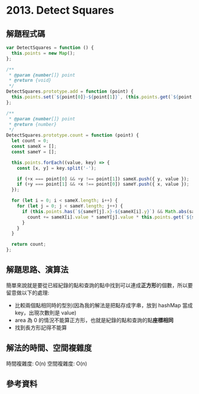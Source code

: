 # 2013. Detect Squares

## 解題程式碼

```javascript
var DetectSquares = function () {
  this.points = new Map();
};

/**
 * @param {number[]} point
 * @return {void}
 */
DetectSquares.prototype.add = function (point) {
  this.points.set(`${point[0]}-${point[1]}`, (this.points.get(`${point[0]}-${point[1]}`) || 0) + 1);
};

/**
 * @param {number[]} point
 * @return {number}
 */
DetectSquares.prototype.count = function (point) {
  let count = 0;
  const sameX = [];
  const sameY = [];

  this.points.forEach((value, key) => {
    const [x, y] = key.split('-');

    if (+x === point[0] && +y !== point[1]) sameX.push({ y, value });
    if (+y === point[1] && +x !== point[0]) sameY.push({ x, value });
  });

  for (let i = 0; i < sameX.length; i++) {
    for (let j = 0; j < sameY.length; j++) {
      if (this.points.has(`${sameY[j].x}-${sameX[i].y}`) && Math.abs(sameY[j].x - point[0]) === Math.abs(sameX[i].y - point[1])) {
        count += sameX[i].value * sameY[j].value * this.points.get(`${sameY[j].x}-${sameX[i].y}`);
      }
    }
  }

  return count;
};
```

## 解題思路、演算法

簡單來說就是要從已經紀錄的點和查詢的點中找到可以連成**正方形**的個數，所以要留意做以下的處理:

- 比較兩個點相同時的型別(因為我的解法是把點存成字串，放到 hashMap 當成 key，出現次數則是 value)
- area 為 0 的情況不能算正方形，也就是紀錄的點和查詢的點**座標相同**
- 找到長方形記得不能算

## 解法的時間、空間複雜度

時間複雜度: O(n)
空間複雜度: O(n)

## 參考資料
